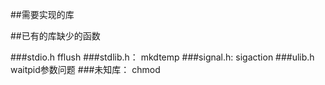 ##需要实现的库

##已有的库缺少的函数

###stdio.h
	fflush
###stdlib.h：
	mkdtemp
###signal.h:
	sigaction
###ulib.h
	waitpid参数问题
###未知库：
	chmod
